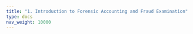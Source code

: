 ```yaml
---
title: "1. Introduction to Forensic Accounting and Fraud Examination"
type: docs
nav_weight: 10000
---
```

